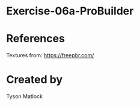 # Exercise-06a-ProBuilder

# References

Textures from: https://freepbr.com/

# Created by 
Tyson Matlock
